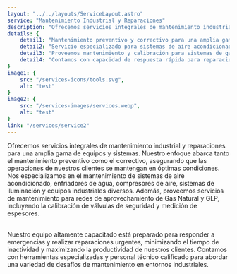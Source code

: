 ```yaml
---
layout: "../../layouts/ServiceLayout.astro"
service: "Mantenimiento Industrial y Reparaciones"
description: "Ofrecemos servicios integrales de mantenimiento industrial y reparaciones para una amplia gama de equipos y sistemas."
details: {
    detail1: "Mantenimiento preventivo y correctivo para una amplia gama de equipos industriales.",
    detail2: "Servicio especializado para sistemas de aire acondicionado y refrigeración industrial.",
    detail3: "Proveemos mantenimiento y calibración para sistemas de gas natural y GLP.",
    detail4: "Contamos con capacidad de respuesta rápida para reparaciones de emergencia"
}
image1: {
    src: "/services-icons/tools.svg",
    alt: "test"
}
image2: {
    src: "/services-images/services.webp",
    alt: "test"
}
link: "/services/service2"
---
```


Ofrecemos servicios integrales de mantenimiento industrial y reparaciones para una amplia gama de equipos y sistemas. Nuestro enfoque abarca tanto el mantenimiento preventivo como el correctivo, asegurando que las operaciones de nuestros clientes se mantengan en óptimas condiciones. Nos especializamos en el mantenimiento de sistemas de aire acondicionado, enfriadores de agua, compresores de aire, sistemas de iluminación y equipos industriales diversos. Además, proveemos servicios de mantenimiento para redes de aprovechamiento de Gas Natural y GLP, incluyendo la calibración de válvulas de seguridad y medición de espesores.

<br />
Nuestro equipo altamente capacitado está preparado para responder a emergencias y realizar reparaciones urgentes, minimizando el tiempo de inactividad y maximizando la productividad de nuestros clientes. Contamos con herramientas especializadas y personal técnico calificado para abordar una variedad de desafíos de mantenimiento en entornos industriales.